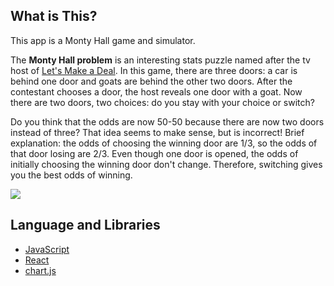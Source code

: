 ## What is This?
This app is a Monty Hall game and simulator.

The **Monty Hall problem** is an interesting stats puzzle named after the tv host of [Let's Make a Deal](https://en.wikipedia.org/wiki/Let%27s_Make_a_Deal#The_Monty_Hall_Problem). In this game, there are three doors: a car is behind one door and goats are behind the other two doors. After the contestant chooses a door, the host reveals one door with a goat. Now there are two doors, two choices: do you stay with your choice or switch?

Do you think that the odds are now 50-50 because there are now two doors instead of three?
That idea seems to make sense, but is incorrect! Brief explanation: the odds of choosing
the winning door are 1/3, so the odds of that door losing are 2/3. Even though one door is opened,
the odds of initially choosing the winning door don't change. Therefore, switching
gives you the best odds of winning.

<img src="https://upload.wikimedia.org/wikipedia/en/b/be/Probability_diagram_for_Monty_Hall_problem.gif">

## Language and Libraries
- [JavaScript](https://www.javascript.com/)
- [React](https://reactjs.org/)
- [chart.js](https://www.chartjs.org/)
